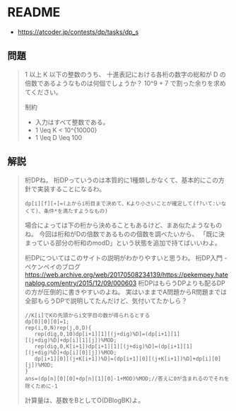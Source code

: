 # README
- <https://atcoder.jp/contests/dp/tasks/dp_s>

## 問題
>1 以上 K 以下の整数のうち、
>十進表記における各桁の数字の総和が
>D の倍数であるようなものは何個でしょうか？
>10^9 + 7 で割った余りを求めてください。
>
>制約
>
>* 入力はすべて整数である。
>* 1 \leq K < 10^{10000}
>* 1 \leq D \leq 100

## 解説
>桁DPね。
>桁DPっていうのは本質的に1種類しかなくて、基本的にこの方針で実装することになるわ。
>
>```
>dp[i][f][∗]=(上からi桁目まで決めて、Kより小さいことが確定して(f?いて:いなくて)、条件*を満たすようなもの)
>```
>
>場合によっては下の桁から決めることもあるけど、まあ似たようなものね。
>今回は桁和がDの倍数であるものの個数を調べたいから、
>「既に決まっている部分の桁和のmodD」という状態を追加で持てばいいわよ。
>
>桁DPについてはこのサイトの説明がわかりやすいと思うわ。
>桁DP入門 - ペケンペイのブログ
><https://web.archive.org/web/20170508234139/https://pekempey.hatenablog.com/entry/2015/12/09/000603>
>桁DPはもらうDPよりも配るDPの方が圧倒的に書きやすいのよね。
>実はいままでA問題からR問題までは全部もらうDPで説明してたんだけど、気付いてたかしら？
>
>```
>//K[i]でKの先頭からi文字目の数が得られるとする
>dp[0][0][0]=1;
>rep(i,0,N)rep(j,0,D){
>    rep(dig,0,10)dp[i+1][1][(j+dig)%D]=(dp[i+1][1][(j+dig)%D]+dp[i][1][j])%MOD;
>    rep(dig,0,K[i+1])dp[i+1][1][(j+dig)%D]=(dp[i+1][1][(j+dig)%D]+dp[i][0][j])%MOD;
>    dp[i+1][0][(j+K[i+1])%D]=(dp[i+1][0][(j+K[i+1])%D]+dp[i][0][j])%MOD;
>}
>ans=(dp[n][0][0]+dp[n][1][0]-1+MOD)%MOD;//答えに0が含まれるのでそれを除くために-1
>```
>
>計算量は、基数をBとしてO(DBlogBK)よ。
